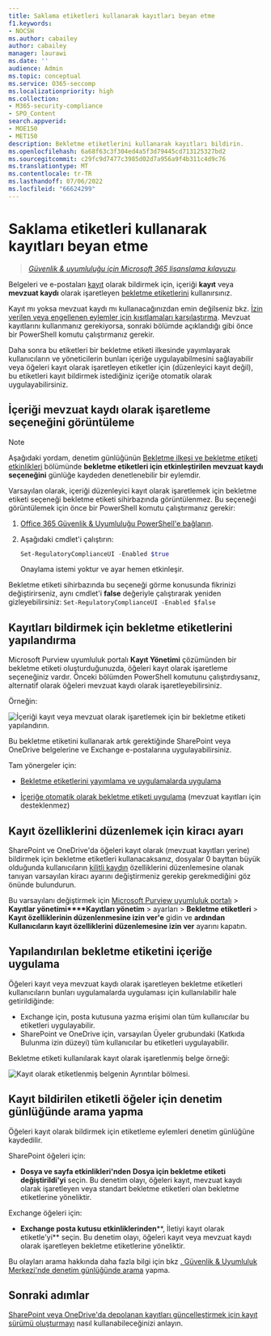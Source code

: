 ```yaml
---
title: Saklama etiketleri kullanarak kayıtları beyan etme
f1.keywords:
- NOCSH
ms.author: cabailey
author: cabailey
manager: laurawi
ms.date: ''
audience: Admin
ms.topic: conceptual
ms.service: O365-seccomp
ms.localizationpriority: high
ms.collection:
- M365-security-compliance
- SPO_Content
search.appverid:
- MOE150
- MET150
description: Bekletme etiketlerini kullanarak kayıtları bildirin.
ms.openlocfilehash: 6a68f63c3f304ed4a5f3d79445cd713125327bd2
ms.sourcegitcommit: c29fc9d7477c3985d02d7a956a9f4b311c4d9c76
ms.translationtype: MT
ms.contentlocale: tr-TR
ms.lasthandoff: 07/06/2022
ms.locfileid: "66624299"
---
```

# <a name="declare-records-by-using-retention-labels"></a>Saklama etiketleri kullanarak kayıtları beyan etme

>*[Güvenlik & uyumluluğu için Microsoft 365 lisanslama kılavuzu](/office365/servicedescriptions/microsoft-365-service-descriptions/microsoft-365-tenantlevel-services-licensing-guidance/microsoft-365-security-compliance-licensing-guidance).*

Belgeleri ve e-postaları [kayıt](records-management.md#records) olarak bildirmek için, içeriği **kayıt** veya **mevzuat kaydı** olarak işaretleyen [bekletme etiketlerini](retention.md#retention-labels) kullanırsınız.

Kayıt mı yoksa mevzuat kaydı mı kullanacağınızdan emin değilseniz bkz. [İzin verilen veya engellenen eylemler için kısıtlamaları karşılaştırma](records-management.md#compare-restrictions-for-what-actions-are-allowed-or-blocked). Mevzuat kayıtlarını kullanmanız gerekiyorsa, sonraki bölümde açıklandığı gibi önce bir PowerShell komutu çalıştırmanız gerekir.

Daha sonra bu etiketleri bir bekletme etiketi ilkesinde yayımlayarak kullanıcıların ve yöneticilerin bunları içeriğe uygulayabilmesini sağlayabilir veya öğeleri kayıt olarak işaretleyen etiketler için (düzenleyici kayıt değil), bu etiketleri kayıt bildirmek istediğiniz içeriğe otomatik olarak uygulayabilirsiniz.

## <a name="how-to-display-the-option-to-mark-content-as-a-regulatory-record"></a>İçeriği mevzuat kaydı olarak işaretleme seçeneğini görüntüleme

> [!NOTE]
> Aşağıdaki yordam, denetim günlüğünün [Bekletme ilkesi ve bekletme etiketi etkinlikleri](search-the-audit-log-in-security-and-compliance.md#retention-policy-and-retention-label-activities) bölümünde **bekletme etiketleri için etkinleştirilen mevzuat kaydı seçeneğini** günlüğe kaydeden denetlenebilir bir eylemdir.

Varsayılan olarak, içeriği düzenleyici kayıt olarak işaretlemek için bekletme etiketi seçeneği bekletme etiketi sihirbazında görüntülenmez. Bu seçeneği görüntülemek için önce bir PowerShell komutu çalıştırmanız gerekir:

1. [Office 365 Güvenlik & Uyumluluğu PowerShell'e bağlanın](/powershell/exchange/office-365-scc/connect-to-scc-powershell/connect-to-scc-powershell).

2. Aşağıdaki cmdlet'i çalıştırın:

    ```powershell
    Set-RegulatoryComplianceUI -Enabled $true
    ````

    Onaylama istemi yoktur ve ayar hemen etkinleşir.

Bekletme etiketi sihirbazında bu seçeneği görme konusunda fikrinizi değiştirirseniz, aynı cmdlet'i **false** değeriyle çalıştırarak yeniden gizleyebilirsiniz: `Set-RegulatoryComplianceUI -Enabled $false`

## <a name="configuring-retention-labels-to-declare-records"></a>Kayıtları bildirmek için bekletme etiketlerini yapılandırma

Microsoft Purview uyumluluk portalı **Kayıt Yönetimi** çözümünden bir bekletme etiketi oluşturduğunuzda, öğeleri kayıt olarak işaretleme seçeneğiniz vardır. Önceki bölümden PowerShell komutunu çalıştırdıysanız, alternatif olarak öğeleri mevzuat kaydı olarak işaretleyebilirsiniz.

Örneğin:

![İçeriği kayıt veya mevzuat olarak işaretlemek için bir bekletme etiketi yapılandırın.](../media/declare-records.png)

Bu bekletme etiketini kullanarak artık gerektiğinde SharePoint veya OneDrive belgelerine ve Exchange e-postalarına uygulayabilirsiniz.

Tam yönergeler için:

- [Bekletme etiketlerini yayımlama ve uygulamalarda uygulama](create-apply-retention-labels.md)

- [İçeriğe otomatik olarak bekletme etiketi uygulama](apply-retention-labels-automatically.md) (mevzuat kayıtları için desteklenmez)

## <a name="tenant-setting-for-editing-record-properties"></a>Kayıt özelliklerini düzenlemek için kiracı ayarı

SharePoint ve OneDrive'da öğeleri kayıt olarak (mevzuat kayıtları yerine) bildirmek için bekletme etiketleri kullanacaksanız, dosyalar 0 bayttan büyük olduğunda kullanıcıların [kilitli kaydın](record-versioning.md) özelliklerini düzenlemesine olanak tanıyan varsayılan kiracı ayarını değiştirmeniz gerekip gerekmediğini göz önünde bulundurun.

Bu varsayılanı değiştirmek için [Microsoft Purview uyumluluk portalı](https://compliance.microsoft.com/) >  **Kayıtlar yönetimi****Kayıtları yönetim** >  ayarları  > **Bekletme etiketleri** > **Kayıt özelliklerinin düzenlenmesine izin ver'e** gidin ve **ardından Kullanıcıların kayıt özelliklerini düzenlemesine izin ver** ayarını kapatın.

## <a name="applying-the-configured-retention-label-to-content"></a>Yapılandırılan bekletme etiketini içeriğe uygulama

Öğeleri kayıt veya mevzuat kaydı olarak işaretleyen bekletme etiketleri kullanıcıların bunları uygulamalarda uygulaması için kullanılabilir hale getirildiğinde:

- Exchange için, posta kutusuna yazma erişimi olan tüm kullanıcılar bu etiketleri uygulayabilir.
- SharePoint ve OneDrive için, varsayılan Üyeler grubundaki (Katkıda Bulunma izin düzeyi) tüm kullanıcılar bu etiketleri uygulayabilir.

Bekletme etiketi kullanılarak kayıt olarak işaretlenmiş belge örneği:

![Kayıt olarak etiketlenmiş belgenin Ayrıntılar bölmesi.](../media/recordversioning7.png)

## <a name="searching-the-audit-log-for-labeled-items-that-were-declared-records"></a>Kayıt bildirilen etiketli öğeler için denetim günlüğünde arama yapma

Öğeleri kayıt olarak bildirmek için etiketleme eylemleri denetim günlüğüne kaydedilir.

SharePoint öğeleri için:
- **Dosya ve sayfa etkinlikleri'nden** **Dosya için bekletme etiketi değiştirildi'yi** seçin. Bu denetim olayı, öğeleri kayıt, mevzuat kaydı olarak işaretleyen veya standart bekletme etiketleri olan bekletme etiketlerine yöneliktir.

Exchange öğeleri için:
- **Exchange posta kutusu etkinliklerinden****, İletiyi kayıt olarak etiketle'yi** seçin. Bu denetim olayı, öğeleri kayıt veya mevzuat kaydı olarak işaretleyen bekletme etiketlerine yöneliktir.

Bu olayları arama hakkında daha fazla bilgi için bkz [. Güvenlik & Uyumluluk Merkezi'nde denetim günlüğünde arama](search-the-audit-log-in-security-and-compliance.md#file-and-page-activities) yapma.

## <a name="next-steps"></a>Sonraki adımlar

[SharePoint veya OneDrive'da depolanan kayıtları güncelleştirmek için kayıt sürümü oluşturmayı](record-versioning.md) nasıl kullanabileceğinizi anlayın.
